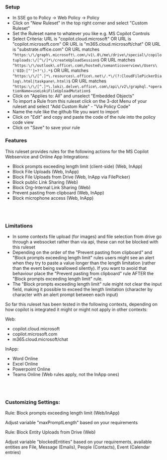 ### Setup

- In SSE go to Policy -> Web Policy -> Policy
- Click on "New Ruleset" in the top right corner and select "Custom Ruleset"
- Set the Ruleset name to whatever you like e.g. MS Copilot Controls
- Select Criteria:
  URL is "copilot.cloud.microsoft"
  OR
  URL is "copilot.microsoft.com"
  OR
  URL is "m365.cloud.microsoft/chat"
  OR
  URL is "substrate.office.com"
  OR
  URL matches ```^https:\/\/graph\.microsoft\.com\/v1\.0\/me\/drive\/special\/copilotuploads:\/[^\/]*\/createUploadSession$```
  OR
  URL matches ```^https:\/\/outlook\.office\.com\/hosted\/semanticoverview\/Users\('OID:[^']+?'\).*$```
  OR
  URL matches ```^https:\/\/[^.]*\.resources\.office\.net\/.*\/(?:CloudFilePickerDialog\.html|taskpane\.html)$```
  OR
  URL matches ```^https:\/\/[^.]*\.loki\.delve\.office\.com\/api\/v2\/graphql.*operationName=useLokiFileUploadMutation$```
- Click on "Applies to: All" and unselect "Embedded Objects"
- To import a Rule from this ruleset click on the 3-dot Menu of your ruleset and select "Add Custom Rule" - "Via Policy Code"
- Name the rule like the github file you want to import
- Click on "Edit" and copy and paste the code of the rule into the policy code view
- Click on "Save" to save your rule
  
### Features

This ruleset provides rules for the following actions for the MS Copilot Webservice and Online App Integrations:

- Block prompts exceeding length limit (client-side) (Web, InApp)
- Block File Uploads (Web, InApp)
- Block File Uploads from Drive (Web, InApp via FilePicker)
- Block public Link Sharing (Web)
- Block Org-Internal Link Sharing (Web)
- Prevent pasting from clipboard (Web, InApp)
- Block microphone access (Web, InApp)

<br/><br/>

### Limitations

- In some contexts file upload (for images) and file selection from drive go through a websocket rather than via api, these can not be blocked with this ruleset
- Depending on the order of the "Prevent pasting from clipboard" and "Block prompts exceeding length limit" rules users might see an alert when they try to paste a value longer than the length limitation (rather than the event being swallowed silently). If you want to avoid that behaviour place the "Prevent pasting from clipboard" rule AFTER the "Block prompts exceeding length limit" rule.
- The "Block prompts exceeding length limit" rule might not clear the input field, making it possible to exceed the length limitation (character by character with an alert prompt between each input)

So far this ruleset has been tested in the following contexts, depending on how copilot is integrated it might or might not apply in other contexts:


Web:

- copilot.cloud.microsoft
- copilot.microsoft.com
- m365.cloud.microsoft/chat



InApp:

- Word Online
- Excel Online
- Powerpoint Online
- Teams Online (Web rules apply, not the InApp ones)

<br/><br/>

### Customizing Settings:


Rule: Block prompts exceeding length limit (Web/InApp)

Adjust variable "maxPromptLength" based on your requirements



Rule: Block Entity Uploads from Drive (Web)

Adjust variable "blockedEntities" based on your requirements, available entities are File, Message (Emails), People (Contacts), Event (Calendar entries)

